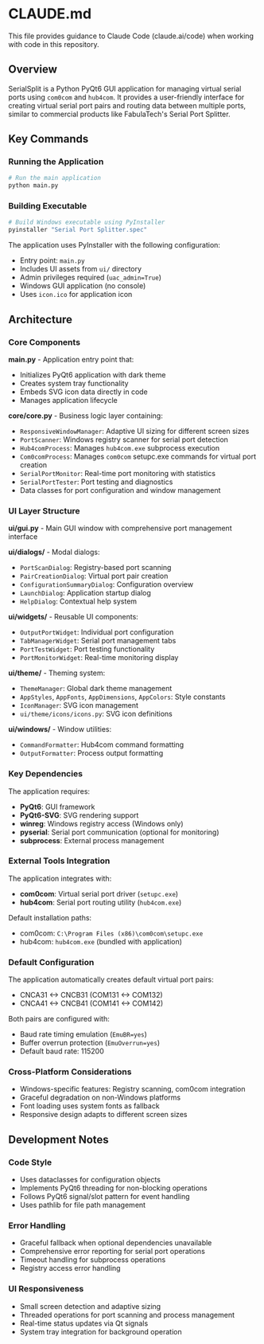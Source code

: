 # CLAUDE.md

This file provides guidance to Claude Code (claude.ai/code) when working with code in this repository.

## Overview

SerialSplit is a Python PyQt6 GUI application for managing virtual serial ports using `com0com` and `hub4com`. It provides a user-friendly interface for creating virtual serial port pairs and routing data between multiple ports, similar to commercial products like FabulaTech's Serial Port Splitter.

## Key Commands

### Running the Application
```bash
# Run the main application
python main.py
```

### Building Executable
```bash
# Build Windows executable using PyInstaller
pyinstaller "Serial Port Splitter.spec"
```

The application uses PyInstaller with the following configuration:
- Entry point: `main.py`
- Includes UI assets from `ui/` directory
- Admin privileges required (`uac_admin=True`)
- Windows GUI application (no console)
- Uses `icon.ico` for application icon

## Architecture

### Core Components

**main.py** - Application entry point that:
- Initializes PyQt6 application with dark theme
- Creates system tray functionality
- Embeds SVG icon data directly in code
- Manages application lifecycle

**core/core.py** - Business logic layer containing:
- `ResponsiveWindowManager`: Adaptive UI sizing for different screen sizes
- `PortScanner`: Windows registry scanner for serial port detection
- `Hub4comProcess`: Manages `hub4com.exe` subprocess execution
- `Com0comProcess`: Manages `com0com` setupc.exe commands for virtual port creation
- `SerialPortMonitor`: Real-time port monitoring with statistics
- `SerialPortTester`: Port testing and diagnostics
- Data classes for port configuration and window management

### UI Layer Structure

**ui/gui.py** - Main GUI window with comprehensive port management interface

**ui/dialogs/** - Modal dialogs:
- `PortScanDialog`: Registry-based port scanning
- `PairCreationDialog`: Virtual port pair creation
- `ConfigurationSummaryDialog`: Configuration overview
- `LaunchDialog`: Application startup dialog
- `HelpDialog`: Contextual help system

**ui/widgets/** - Reusable UI components:
- `OutputPortWidget`: Individual port configuration
- `TabManagerWidget`: Serial port management tabs
- `PortTestWidget`: Port testing functionality
- `PortMonitorWidget`: Real-time monitoring display

**ui/theme/** - Theming system:
- `ThemeManager`: Global dark theme management
- `AppStyles`, `AppFonts`, `AppDimensions`, `AppColors`: Style constants
- `IconManager`: SVG icon management
- `ui/theme/icons/icons.py`: SVG icon definitions

**ui/windows/** - Window utilities:
- `CommandFormatter`: Hub4com command formatting
- `OutputFormatter`: Process output formatting

### Key Dependencies

The application requires:
- **PyQt6**: GUI framework
- **PyQt6-SVG**: SVG rendering support
- **winreg**: Windows registry access (Windows only)
- **pyserial**: Serial port communication (optional for monitoring)
- **subprocess**: External process management

### External Tools Integration

The application integrates with:
- **com0com**: Virtual serial port driver (`setupc.exe`)
- **hub4com**: Serial port routing utility (`hub4com.exe`)

Default installation paths:
- com0com: `C:\Program Files (x86)\com0com\setupc.exe`
- hub4com: `hub4com.exe` (bundled with application)

### Default Configuration

The application automatically creates default virtual port pairs:
- CNCA31 <-> CNCB31 (COM131 <-> COM132)
- CNCA41 <-> CNCB41 (COM141 <-> COM142)

Both pairs are configured with:
- Baud rate timing emulation (`EmuBR=yes`)
- Buffer overrun protection (`EmuOverrun=yes`)
- Default baud rate: 115200

### Cross-Platform Considerations

- Windows-specific features: Registry scanning, com0com integration
- Graceful degradation on non-Windows platforms
- Font loading uses system fonts as fallback
- Responsive design adapts to different screen sizes

## Development Notes

### Code Style
- Uses dataclasses for configuration objects
- Implements PyQt6 threading for non-blocking operations
- Follows PyQt6 signal/slot pattern for event handling
- Uses pathlib for file path management

### Error Handling
- Graceful fallback when optional dependencies unavailable
- Comprehensive error reporting for serial port operations
- Timeout handling for subprocess operations
- Registry access error handling

### UI Responsiveness
- Small screen detection and adaptive sizing
- Threaded operations for port scanning and process management
- Real-time status updates via Qt signals
- System tray integration for background operation